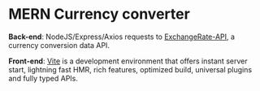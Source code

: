 # MERN Currency converter

**Back-end**: NodeJS/Express/Axios requests to [ExchangeRate-API](https://www.exchangerate-api.com), a currency conversion data API.

**Front-end**: [Vite](https://vitejs.dev/) is a development environment that offers instant server start, lightning fast HMR, rich features, optimized build, universal plugins and fully typed APIs.